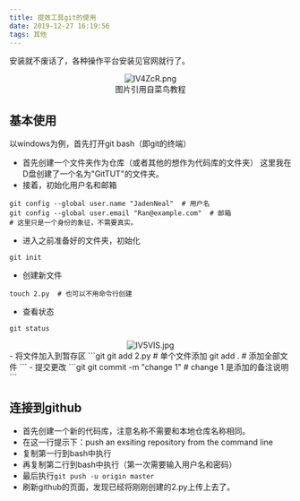 ```yaml
---
title: 提效工具git的使用
date: 2019-12-27 16:19:56
tags: 其他
---
```

安装就不废话了，各种操作平台安装见官网就行了。
<!--more-->

<div align="center"><img src="https://s2.ax1x.com/2019/12/27/lV4ZcR.png" alt="lV4ZcR.png" border="0" /></div>
<center>图片引用自菜鸟教程</center>

## 基本使用
以windows为例，首先打开git bash（即git的终端）
- 首先创建一个文件夹作为仓库（或者其他的想作为代码库的文件夹）
这里我在D盘创建了一个名为"GitTUT"的文件夹。
- 接着，初始化用户名和邮箱
```git
git config --global user.name "JadenNeal"  # 用户名
git config --global user.email "Ran@example.com"  # 邮箱
# 这里只是一个身份的象征，不需要真实。
```
-  进入之前准备好的文件夹，初始化
```git
git init
```
- 创建新文件
```git 
touch 2.py  # 也可以不用命令行创建
```
- 查看状态
```git 
git status
```
<div align="center"><img src="https://s2.ax1x.com/2019/12/27/lV5VIS.jpg" alt="lV5VIS.jpg" border="0" /></div>
- 将文件加入到暂存区
```git 
git add 2.py  # 单个文件添加
git add .  # 添加全部文件
```
- 提交更改
```git
git commit -m "change 1"  # change 1 是添加的备注说明
```

## 连接到github
- 首先创建一个新的代码库，注意名称不需要和本地仓库名称相同。
- 在这一行提示下：push an exsiting repository from the command line
- 复制第一行到bash中执行
- 再复制第二行到bash中执行（第一次需要输入用户名和密码）
- 最后执行`git push -u origin master`
- 刷新github的页面，发现已经将刚刚创建的2.py上传上去了。

